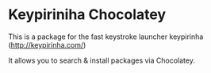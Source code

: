 # Keypiriniha Chocolatey

This is a package for the fast keystroke launcher keypirinha (http://keypirinha.com/)

It allows you to search & install packages via Chocolatey.
